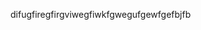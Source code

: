 <html>
<head><title>yogi</title></head>
  <body> 
    <p> difugfiregfirgviwegfiwkfgwegufgewfgefbjfb</p>
  </body>

</html>
